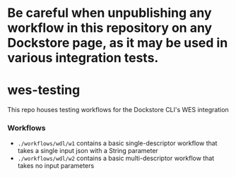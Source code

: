 # Be careful when unpublishing any workflow in this repository on any Dockstore page, as it may be used in various integration tests.

# wes-testing
This repo houses testing workflows for the Dockstore CLI's WES integration

### Workflows

- `./workflows/wdl/w1` contains a basic single-descriptor workflow that takes a single input json with a String parameter
- `./workflows/wdl/w2` contains a basic multi-descriptor workflow that takes no input parameters
